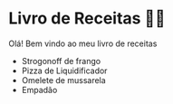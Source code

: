 # Livro de Receitas 👨‍🍳

Olá! Bem vindo ao meu livro de receitas

 - Strogonoff de frango
 - Pizza de Liquidificador
 - Omelete de mussarela
 - Empadão
 
